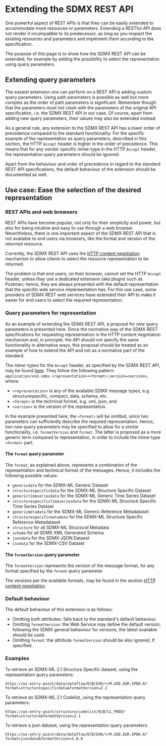 # Extending the SDMX REST API

One powerful aspect of REST APIs is that they can be easily extended to accommodate more resources or parameters. Extending a RESTful API does not render it incompatible to its predecessor, as long as you respect the existing resources and parameters and implement them according to the specification.

The purpose of this page is to show how the SDMX REST API can be extended, for example by adding the possibility to select the representation using query parameters.

## Extending query parameters

The easiest extension one can perform on a REST API is adding custom query parameters. Using path parameters is possible as well but more complex as the order of path parameters is significant. Remember though that the parameters must not clash with the parameters of the original API specification, i.e. the SDMX REST API in our case. Of course, apart from adding new query parameters, their values may also be extended instead.

As a general rule, any extension to the SDMX REST API has a lower order of precedence compared to the standard functionality. For the specific example of the representation as query parameters, described in this section, the HTTP `Accept` header is higher in the order of precedence. This means that for any vendor specific mime-type in the HTTP `Accept` header, the representation query parameters should be ignored.

Apart from the behaviour and order of precedence in regard to the standard REST API specifications, the default behaviour of the extension should be documented as well.

## Use case: Ease the selection of the desired representation

### REST APIs and web browsers

REST APIs have become popular, not only for their simplicity and power, but also for being intuitive and easy to use through a web browser. Nevertheless, there is one important aspect of the SDMX REST API that is not available to end users via browsers, like the format and version of the returned resource.

Currently, the SDMX REST API uses the [HTTP content negotiation](content_negotiation.md) mechanism to allow clients to select the resource representation to be returned.

The problem is that end users, on their browser, cannot set the HTTP `Accept` header, unless they use a dedicated extension (aka plugin) such as Postman; hence, they are always presented with the default representation that the specific web service implementation has. For this use case, some providers of SDMX REST web services have extended their API to make it easier for end users to select the required representation.

### Query parameters for representation

As an example of extending the SDMX REST API, a proposal for new query parameters is presented here. Since the normative way of the SDMX REST specifications for requesting representation is the HTTP content negotiation mechanism and, in principle, the API should not specify the same functionality in alternative ways, this proposal should be treated as an example of how to extend the API and not as a normative part of the standard.

The *mime-types* for the `Accept` header, as specified by the SDMX REST API, may be found [here](content_negotiation.md). They follow the following pattern:
`application/vnd.sdmx.<representation>+<format>;version=<version>`, where:

- `<representation>` is any of the available SDMX message types, e.g. structurespecific, compact, data, schema, etc.
- `<format>` is the technical format, e.g. xml, json, and
- `<version>` is the version of the representation.

In the example presented here, the `<format>` will be omitted, since two parameters can sufficiently describe the required representation. Hence, two new query parameters may be specified to allow for a similar functionality, i.e. `formatVersion` and `format`. The latter is proposed as a more generic term compared to representation, in order to include the mime-type `<format>` part.

#### The `format` query parameter

The `format`, as explained above, represents a combination of the representation and technical format of the messages. Hence, it includes the following possible values:

- `genericdata` for the SDMX-ML Generic Dataset
- `structurespecificdata` for the SDMX-ML Structure Specific Dataset
- `generictimeseriesdata` for the SDMX-ML Generic Time Series Dataset
- `structurespecifictimeseriesdata` for the SDMX-ML Structure Specific Time Series Dataset
- `genericmetadata` for the SDMX-ML Generic Reference Metadataset
- `structurespecificmetadata` for the SDMX-ML Structure Specific Reference Metadataset
- `structure` for all SDMX-ML Structural Metadata
- `schema` for all SDMX XML Generated Schema
- `jsondata` for the SDMX-JSON Dataset
- `csvdata` for the SDMX-CSV Dataset

#### The `formatVersion` query parameter

The `formatVersion` represents the version of the message format, for any format specified by the `format` query parameter.

The versions per the available formats, may be found in the section [HTTP content negotiation](content_negotiation.md).

### Default behaviour

The default behaviour of this extension is as follows:

- Omitting both attributes: falls back to the standard's default behaviour.
- Omitting `formatVersion`: the Web Service may define the default version; following the SDMX general behaviour for versions, the latest available should be used.
- Omitting `format`: the attribute `formatVersion` should be also ignored, if specified.

### Examples

To retrieve an SDMX-ML 2.1 Structure Specific dataset, using the representation query parameters:

    https://ws-entry-point/data/dataflow/ECB/EXR/+/M.USD.EUR.SP00.A?format=structurespecificdata&formatVersion=2.1

To retrieve an SDMX-ML 2.1 Codelist, using the representation query parameters:

    https://ws-entry-point/structure/codelist/ECB/CL_FREQ?format=structure&formatVersion=2.1

To retrieve a json dataset, using the representation query parameters:

    https://ws-entry-point/data/dataflow/ECB/EXR/+/M.USD.EUR.SP00.A?format=jsondata&formatVersion=1.0.0
